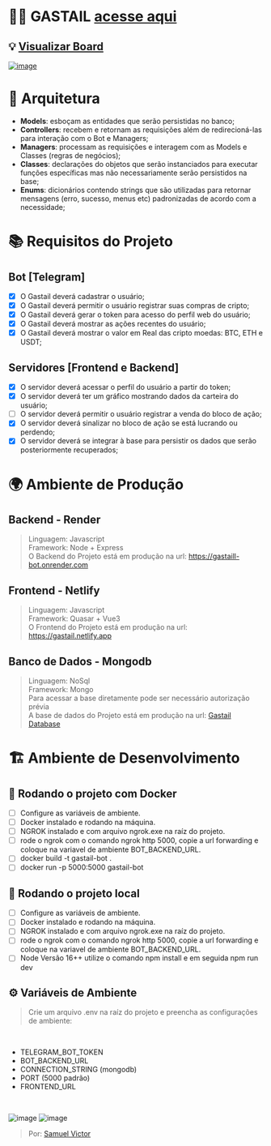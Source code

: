 # 🐦‍🔥 GASTAIL [acesse aqui](https://t.me/GasTail_bot) 

## 💡 [Visualizar Board](https://whimsical.com/gastail-bot-C5Pf2PrrrYgAQMaoXXVUEg)

[![image](https://github.com/user-attachments/assets/e2a37ac9-9346-48f5-82c5-6c4482633096)](https://samuelvictorol.github.io/portfolio/portfolio)


# 🏯 Arquitetura
- <strong>Models</strong>: esboçam as entidades que serão persistidas no banco;
- <strong>Controllers</strong>: recebem e retornam as requisições além de redirecioná-las para interação com o Bot e Managers;
- <strong>Managers</strong>: processam as requisições e interagem com as Models e Classes (regras de negócios);
- <strong>Classes</strong>: declarações do objetos que serão instanciados para executar funções específicas mas não necessariamente serão persistidos na base;
- <strong>Enums</strong>: dicionários contendo strings que são utilizadas para retornar mensagens (erro, sucesso, menus etc) padronizadas de acordo com a necessidade;

# 📚 Requisitos do Projeto
## Bot [Telegram]
 - [x] O Gastail deverá cadastrar o usuário;
 - [x] O Gastail deverá permitir o usuário registrar suas compras de cripto;
 - [x] O Gastail deverá gerar o token para acesso do perfil web do usuário;
 - [x] O Gastail deverá mostrar as ações recentes do usuário;
 - [x] O Gastail deverá mostrar o valor em Real das cripto moedas: BTC, ETH e USDT;

## Servidores [Frontend e Backend]
- [x] O servidor deverá acessar o perfil do usuário a partir do token;
- [x] O servidor deverá ter um gráfico mostrando dados da carteira do usuário;
- [ ] O servidor deverá permitir o usuário registrar a venda do bloco de ação;
- [x] O servidor deverá sinalizar no bloco de ação se está lucrando ou perdendo;
- [x] O servidor deverá se integrar à base para persistir os dados que serão posteriormente recuperados;

# 🌍 Ambiente de Produção

## Backend - Render

> Linguagem: Javascript<br>
> Framework: Node + Express<br>
> O Backend do Projeto está em produção na url: https://gastaill-bot.onrender.com<br>

## Frontend - Netlify

> Linguagem: Javascript<br>
> Framework: Quasar + Vue3<br>
> O Frontend do Projeto está em produção na url: https://gastail.netlify.app

## Banco de Dados - Mongodb

> Linguagem: NoSql<br>
> Framework:  Mongo<br>
> Para acessar a base diretamente pode ser necessário autorização prévia<br>
> A base de dados do Projeto está em produção na url: [Gastail Database](https://cloud.mongodb.com/v2/67aa609b61c70d27b71fcc76#/metrics/replicaSet/67aa6181f84ff70f87a7315d/explorer/Projeto-1-db/acaos/find)<br>


# 🏗️ Ambiente de Desenvolvimento
## 🐋 Rodando o projeto com Docker
- [ ] Configure as variáveis de ambiente.
- [ ] Docker instalado e rodando na máquina.
- [ ] NGROK instalado e com arquivo ngrok.exe na raíz do projeto.
- [ ] rode o ngrok com o comando ngrok http 5000, copie a url forwarding e coloque na variavel de ambiente BOT_BACKEND_URL.
- [ ] docker build -t gastail-bot .
- [ ] docker run -p 5000:5000 gastail-bot

## 📍 Rodando o projeto local
- [ ] Configure as variáveis de ambiente.
- [ ] Docker instalado e rodando na máquina.
- [ ] NGROK instalado e com arquivo ngrok.exe na raíz do projeto.
- [ ] rode o ngrok com o comando ngrok http 5000, copie a url forwarding e coloque na variavel de ambiente BOT_BACKEND_URL.
- [ ] Node Versão 16++ utilize o comando npm install e em seguida npm run dev

## ⚙️ Variáveis de Ambiente
 > Crie um arquivo .env na raíz do projeto e preencha as configurações de ambiente:
<br>

 - TELEGRAM_BOT_TOKEN
 - BOT_BACKEND_URL
 - CONNECTION_STRING (mongodb)
 - PORT (5000 padrão)
 - FRONTEND_URL
<br>

![image](https://github.com/user-attachments/assets/11df42d6-b5ce-45a0-b00f-711c36d906fd)
![image](https://github.com/user-attachments/assets/9267ec66-d6d0-42d3-970a-b97293a6368a)


> Por: [Samuel Victor](https://samuelvictorol.github.io/portfolio/)<br>

